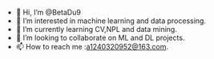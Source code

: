 - 👋 Hi, I’m @BetaDu9
- 👀 I’m interested in machine learning and data processing.
- 🌱 I’m currently learning CV,NPL and data mining.
- 💞️ I’m looking to collaborate on ML and DL projects.
- 📫 How to reach me :a1240320952@163.com.

<!---
BetaDu9/BetaDu9 is a ✨ special ✨ repository because its `README.md` (this file) appears on your GitHub profile.
You can click the Preview link to take a look at your changes.
--->
